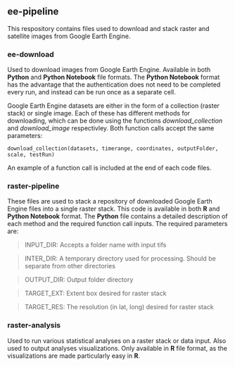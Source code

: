 ## ee-pipeline 
This respository contains files used to download and stack raster and satellite images from Google Earth Engine. 

### ee-download
Used to download images from Google Earth Engine. Available in both **Python** and **Python Notebook** file formats. The **Python Notebook** format has the advantage that the authentication does not need to be completed every run, and instead can be run once as a separate cell. 

Google Earth Engine datasets are either in the form of a collection (raster stack) or single image. Each of these has different methods for downloading, which can be done using the functions *download_collection* and *download_image* respectivley. Both function calls accept the same parameters:  

```
download_collection(datasets, timerange, coordinates, outputFolder, scale, testRun)
```

An example of a function call is included at the end of each code files.

### raster-pipeline 
These files are used to stack a repository of downloaded Google Earth Engine files into a single raster stack. This code is available in both **R** and **Python Notebook** format. The **Python** file contains a detailed description of each method and the required function call inputs. The required parameters are: 

> INPUT_DIR: Accepts a folder name with input tifs

> INTER_DIR: A temporary directory used for processing. Should be separate from other directories

> OUTPUT_DIR: Output folder directory

> TARGET_EXT: Extent box desired for raster stack 

> TARGET_RES: The resolution (in lat, long) desired for raster stack


### raster-analysis
Used to run various statistical analyses on a raster stack or data input. Also used to output analyses visualizations. Only available in **R** file format, as the visualizations are made particularly easy in **R**. 
